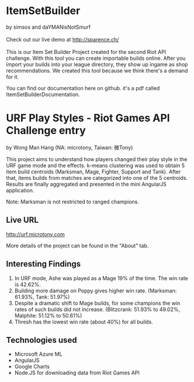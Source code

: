 # ItemSetBuilder

by simsos and daYMANisNotSmurf
<br><br>
Check out our live demo at http://sparence.ch/
<br><br>
This is our Item Set Builder Project created for the second Riot API challenge.
With this tool you can create importable builds online.
After you import your builds into your league directory, they show up ingame as shop recommendations.
We created this tool because we think there's a demand for it. <br> 

You can find our documentation here on github. it's a pdf called ItemSetBuilderDocumentation.



URF Play Styles - Riot Games API Challenge entry
==============

by Wong Man Hang (NA: microtony, Taiwan: 微Tony)

This project aims to understand how players changed their play style in the URF game mode and the effects. k-means clustering was used to obtain 5 item build centroids (Marksman, Mage, Fighter, Support and Tank). After that, items builds from matches are categorized into one of the 5 centroids. Results are finally aggregated and presented in the mini AngularJS application.

Note: Marksman is not restricted to ranged champions.

Live URL
----
http://urf.microtony.com

More details of the project can be found in the "About" tab.

Interesting Findings
----
1. In URF mode, Ashe was played as a Mage 19% of the time. The win rate is 42.62%.
2. Building more damage on Poppy gives higher win rate. (Marksman: 61.93%, Tank: 51.97%)
3. Despite a dramatic shift to Mage builds, for some champions the win rates of such builds did not increase. (Blitzcrank: 51.93% to 49.02%, Malphite: 51.12% to 50.61%)
4. Thresh has the lowest win rate (about 40%) for all builds.

Technologies used
----
* Microsoft Azure ML
* AngularJS
* Google Charts
* Node.JS for downloading data from Riot Games API
